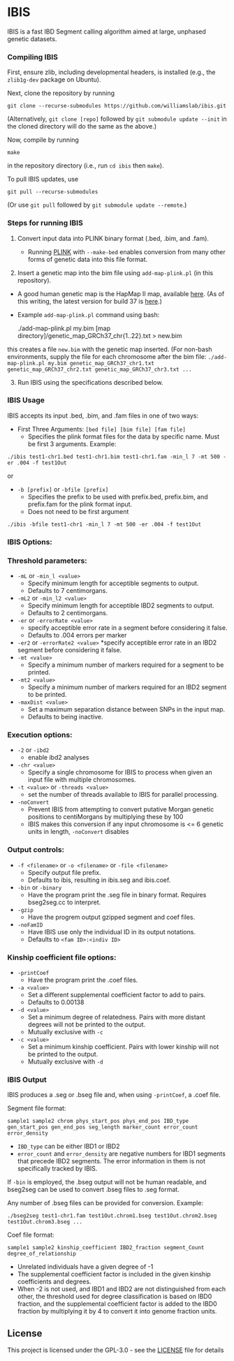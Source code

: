 # IBIS

IBIS is a fast IBD Segment calling algorithm aimed at large, unphased genetic datasets.

### Compiling IBIS

First, ensure zlib, including developmental headers, is installed (e.g., the `zlib1g-dev` package on Ubuntu).

Next, clone the repository by running

    git clone --recurse-submodules https://github.com/williamslab/ibis.git

(Alternatively, `git clone [repo]` followed by `git submodule update --init` in the cloned directory will do the same as the above.)

Now, compile by running

    make

in the repository directory (i.e., run `cd ibis` then `make`).

To pull IBIS updates, use

    git pull --recurse-submodules

(Or use `git pull` followed by `git submodule update --remote`.)

### Steps for running IBIS

1. Convert input data into PLINK binary format (.bed, .bim, and .fam).
   * Running [PLINK](https://www.cog-genomics.org/plink2/) with `--make-bed` enables conversion from many other forms of genetic data into this file format.

2. Insert a genetic map into the bim file using `add-map-plink.pl` (in this repository).
  * A good human genetic map is the HapMap II map, available [here](ftp://ftp.ncbi.nlm.nih.gov/hapmap/recombination/). (As of this writing, the latest version for build 37 is [here](ftp://ftp.ncbi.nlm.nih.gov/hapmap/recombination/2011-01_phaseII_B37/genetic_map_HapMapII_GRCh37.tar.gz).)
  * Example `add-map-plink.pl` command using bash:

    ./add-map-plink.pl my.bim [map directory]/genetic_map_GRCh37_chr{1..22}.txt > new.bim

  this creates a file `new.bim` with the genetic map inserted. (For non-bash environments, supply the file for each chromosome after the bim file: `./add-map-plink.pl my.bim genetic_map_GRCh37_chr1.txt genetic_map_GRCh37_chr2.txt genetic_map_GRCh37_chr3.txt ...`

3. Run IBIS using the specifications described below.

### IBIS Usage

IBIS accepts its input .bed, .bim, and .fam files in one of two ways:

* First Three Arguments: `[bed file] [bim file] [fam file]`
	* Specifies the plink format files for the data by specific name. Must be first 3 arguments.
Example:
```
./ibis test1-chr1.bed test1-chr1.bim test1-chr1.fam -min_l 7 -mt 500 -er .004 -f test1Out
```
or
* `-b [prefix]` or `-bfile [prefix]`
	* Specifies the prefix to be used with prefix.bed, prefix.bim, and prefix.fam for the plink format input.
	* Does not need to be first argument

```
./ibis -bfile test1-chr1 -min_l 7 -mt 500 -er .004 -f test1Out
```
### IBIS Options:
### Threshold parameters:
* `-mL` or `-min_l <value>`
	* Specify minimum length for acceptible segments to output.
	* Defaults to 7 centimorgans.
* `-mL2` or `-min_l2 <value>`
	* Specify minimum length for acceptible IBD2 segments to output.
	* Defaults to 2 centimorgans.
* `-er` or `-errorRate <value>`
	* specify acceptible error rate in a segment before considering it false.                           
	* Defaults to .004 errors per marker
* `-er2` or `-errorRate2 <value>`
	*specify acceptible error rate in an IBD2 segment before considering it false.
* `-mt <value>`
	* Specify a minimum number of markers required for a segment to be printed.
* `-mt2 <value>`
	* Specify a minimum number of markers required for an IBD2 segment to be printed.
* `-maxDist <value>`
	* Set a maximum separation distance between SNPs in the input map.
	* Defaults to being inactive.

### Execution options:
* `-2` or `-ibd2`
	* enable ibd2 analyses
* `-chr <value>`
	* Specify a single chromosome for IBIS to process when given an input file with multiple chromosomes.
* `-t <value>` or `-threads <value>`
	* set the number of threads available to IBIS for parallel processing.
* `-noConvert`
	* Prevent IBIS from attempting to convert putative Morgan genetic positions to centiMorgans by multiplying these by 100
	* IBIS makes this conversion if any input chromosome is <= 6 genetic units in length, `-noConvert` disables

### Output controls:
* `-f <filename>` or `-o <filename>` or `-file <filename>`
	* Specify output file prefix.
	* Defaults to ibis, resulting in ibis.seg and ibis.coef.
* `-bin` or `-binary`
	* Have the program print the .seg file in binary format. Requires bseg2seg.cc to interpret.
* `-gzip`
	* Have the progrem output gzipped segment and coef files.
* `-noFamID`
	* Have IBIS use only the individual ID in its output notations.
	* Defaults to `<fam ID>:<indiv ID>`

### Kinship coefficient file options:
* `-printCoef`
	* Have the program print the .coef files. 
* `-a <value>`
	* Set a different supplemental coefficient factor to add to pairs.
	* Defaults to 0.00138
* `-d <value>`
	* Set a minimum degree of relatedness. Pairs with more distant degrees will not be printed to the output.
	* Mutually exclusive with `-c`
* `-c <value>`
	* Set a minimum kinship coefficient. Pairs with lower kinship will not be printed to the output.
	* Mutually exclusive with `-d`

### IBIS Output

IBIS produces a .seg or .bseg file and, when using `-printCoef`, a .coef file.

Segment file format:
```
sample1 sample2 chrom phys_start_pos phys_end_pos IBD_type gen_start_pos gen_end_pos seg_length marker_count error_count error_density
```
* `IBD_type` can be either IBD1 or IBD2
* `error_count` and `error_density` are negative numbers for IBD1 segments that precede IBD2 segments. The error information in them is not specifically tracked by IBIS.

If `-bin` is employed, the .bseg output will not be human readable, and bseg2seg can be used to convert .bseg files to .seg format.

Any number of .bseg files can be provided for conversion.
Example:
```
./bseg2seg test1-chr1.fam test1Out.chrom1.bseg test1Out.chrom2.bseg test1Out.chrom3.bseg ...
```


Coef file format:
```
sample1 sample2 kinship_coefficient IBD2_fraction segment_Count degree_of_relationship
```
* Unrelated individuals have a given degree of -1 
* The supplemental coefficient factor is included in the given kinship coefficients and degrees.
* When -2 is not used, and IBD1 and IBD2 are not distinguished from each other, the threshold used for degree classification is based on IBD0 fraction, and the supplemental coefficient factor is added to the IBD0 fraction by multiplying it by 4 to convert it into genome fraction units.


## License

This project is licensed under the GPL-3.0 - see the [LICENSE](LICENSE) file for details
